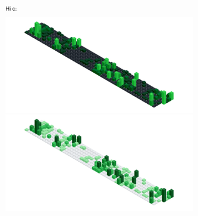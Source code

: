 Hi c:

[![Contributions](assets/contributions-dark.svg)](http://github.com/rdnt#gh-dark-mode-only)
[![Contributions](assets/contributions-light.svg)](http://github.com/rdnt#gh-light-mode-only)
